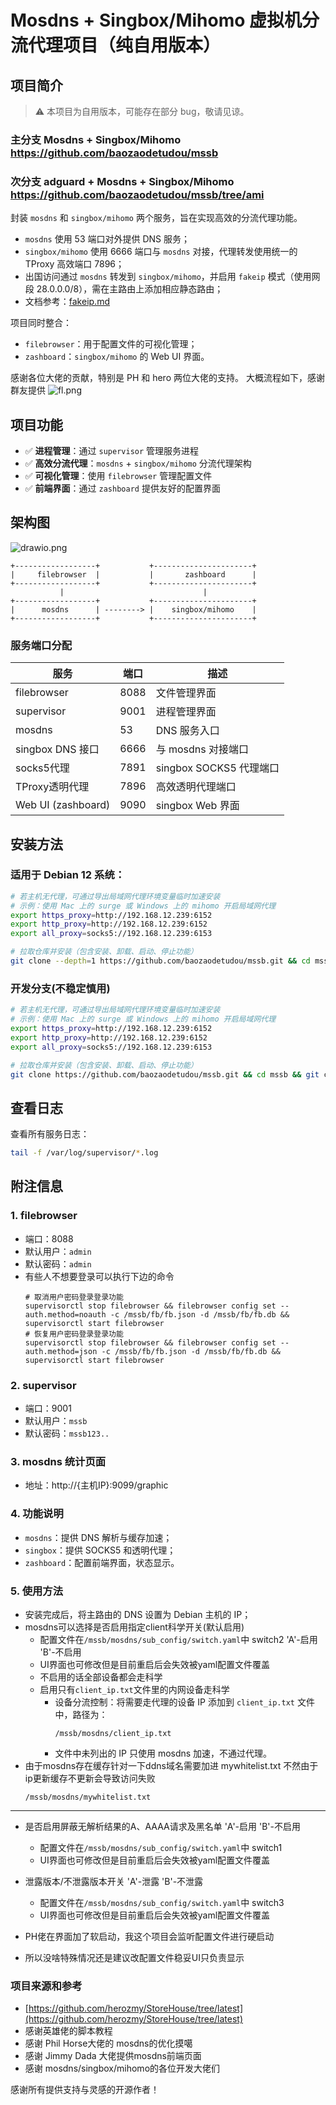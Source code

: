 # Mosdns + Singbox/Mihomo 虚拟机分流代理项目（纯自用版本）

## 项目简介

> ⚠️ 本项目为自用版本，可能存在部分 bug，敬请见谅。
> 
### 主分支 Mosdns + Singbox/Mihomo https://github.com/baozaodetudou/mssb
### 次分支 adguard + Mosdns + Singbox/Mihomo https://github.com/baozaodetudou/mssb/tree/ami

封装 `mosdns` 和 `singbox/mihomo` 两个服务，旨在实现高效的分流代理功能。

* `mosdns` 使用 53 端口对外提供 DNS 服务；
* `singbox/mihomo` 使用 6666 端口与 `mosdns` 对接，代理转发使用统一的 TProxy 高效端口 7896；
* 出国访问通过 `mosdns` 转发到 `singbox/mihomo`，并启用 `fakeip` 模式（使用网段 28.0.0.0/8），需在主路由上添加相应静态路由；
* 文档参考：[fakeip.md](docs/fakeip.md)

项目同时整合：

* `filebrowser`：用于配置文件的可视化管理；
* `zashboard`：`singbox/mihomo` 的 Web UI 界面。

感谢各位大佬的贡献，特别是 PH 和 hero 两位大佬的支持。
大概流程如下，感谢群友提供
![fl.png](docs/png/fl.png)

## 项目功能

* ✅ **进程管理**：通过 `supervisor` 管理服务进程
* ✅ **高效分流代理**：`mosdns` + `singbox/mihomo` 分流代理架构
* ✅ **可视化管理**：使用 `filebrowser` 管理配置文件
* ✅ **前端界面**：通过 `zashboard` 提供友好的配置界面

## 架构图
![drawio.png](docs/png/drawio.png)

```plaintext
+------------------+           +----------------------+
|     filebrowser  |           |       zashboard      |
+------------------+           +----------------------+
           |                               |
+------------------+           +----------------------+
|      mosdns      | --------> |    singbox/mihomo    |
+------------------+           +----------------------+
```

### 服务端口分配

| 服务                 | 端口   | 描述                  |
| ------------------ | ---- | ------------------- |
| filebrowser        | 8088 | 文件管理界面              |
| supervisor         | 9001 | 进程管理界面              |
| mosdns             | 53   | DNS 服务入口            |
| singbox DNS 接口     | 6666 | 与 mosdns 对接端口       |
| socks5代理           | 7891 | singbox SOCKS5 代理端口 |
| TProxy透明代理         | 7896 | 高效透明代理端口            |
| Web UI (zashboard) | 9090 | singbox Web 界面      |

## 安装方法

### 适用于 Debian 12 系统：

```bash
# 若主机无代理，可通过导出局域网代理环境变量临时加速安装
# 示例：使用 Mac 上的 surge 或 Windows 上的 mihomo 开启局域网代理
export https_proxy=http://192.168.12.239:6152
export http_proxy=http://192.168.12.239:6152
export all_proxy=socks5://192.168.12.239:6153

# 拉取仓库并安装（包含安装、卸载、启动、停止功能）
git clone --depth=1 https://github.com/baozaodetudou/mssb.git && cd mssb && bash install.sh
```

### 开发分支(不稳定慎用)
```bash
# 若主机无代理，可通过导出局域网代理环境变量临时加速安装
# 示例：使用 Mac 上的 surge 或 Windows 上的 mihomo 开启局域网代理
export https_proxy=http://192.168.12.239:6152
export http_proxy=http://192.168.12.239:6152
export all_proxy=socks5://192.168.12.239:6153

# 拉取仓库并安装（包含安装、卸载、启动、停止功能）
git clone https://github.com/baozaodetudou/mssb.git && cd mssb && git checkout dev && bash install.sh
```

## 查看日志

查看所有服务日志：

```bash
tail -f /var/log/supervisor/*.log
```

## 附注信息

### 1. filebrowser

* 端口：8088
* 默认用户：`admin`
* 默认密码：`admin`
* 有些人不想要登录可以执行下边的命令
  ```shell
  # 取消用户密码登录登录功能
  supervisorctl stop filebrowser && filebrowser config set --auth.method=noauth -c /mssb/fb/fb.json -d /mssb/fb/fb.db && supervisorctl start filebrowser
  # 恢复用户密码登录登录功能
  supervisorctl stop filebrowser && filebrowser config set --auth.method=json -c /mssb/fb/fb.json -d /mssb/fb/fb.db && supervisorctl start filebrowser
  ```

### 2. supervisor

* 端口：9001
* 默认用户：`mssb`
* 默认密码：`mssb123..`

### 3. mosdns 统计页面

* 地址：http\://{主机IP}:9099/graphic

### 4. 功能说明

* `mosdns`：提供 DNS 解析与缓存加速；
* `singbox`：提供 SOCKS5 和透明代理；
* `zashboard`：配置前端界面，状态显示。

### 5. 使用方法

* 安装完成后，将主路由的 DNS 设置为 Debian 主机的 IP；
* mosdns可以选择是否启用指定client科学开关(默认启用)
  * 配置文件在`/mssb/mosdns/sub_config/switch.yaml`中 switch2 'A'-启用  'B'-不启用
  * UI界面也可修改但是目前重启后会失效被yaml配置文件覆盖
  * 不启用的话全部设备都会走科学
  * 启用只有`client_ip.txt`文件里的内网设备走科学
    * 设备分流控制：将需要走代理的设备 IP 添加到 `client_ip.txt` 文件中，路径为：
      ```text
      /mssb/mosdns/client_ip.txt
      ```
    * 文件中未列出的 IP 只使用 mosdns 加速，不通过代理。
* 由于mosdns存在缓存针对一下ddns域名需要加进 mywhitelist.txt 不然由于ip更新缓存不更新会导致访问失败
  ```text
  /mssb/mosdns/mywhitelist.txt
  ```
---
* 是否启用屏蔽无解析结果的A、AAAA请求及黑名单  'A'-启用  'B'-不启用
  * 配置文件在`/mssb/mosdns/sub_config/switch.yaml`中 switch1
  * UI界面也可修改但是目前重启后会失效被yaml配置文件覆盖
* 泄露版本/不泄露版本开关 'A'-泄露  'B'-不泄露
  * 配置文件在`/mssb/mosdns/sub_config/switch.yaml`中 switch3
  * UI界面也可修改但是目前重启后会失效被yaml配置文件覆盖

* PH佬在界面加了软启动，我这个项目会监听配置文件进行硬启动
* 所以没啥特殊情况还是建议改配置文件稳妥UI只负责显示

### 项目来源和参考

* [https://github.com/herozmy/StoreHouse/tree/latest](https://github.com/herozmy/StoreHouse/tree/latest)
* 感谢英雄佬的脚本教程
* 感谢 Phil Horse大佬的 mosdns的优化摸噶
* 感谢 Jimmy Dada 大佬提供mosdns前端页面
* 感谢 mosdns/singbox/mihomo的各位开发大佬们

感谢所有提供支持与灵感的开源作者！
